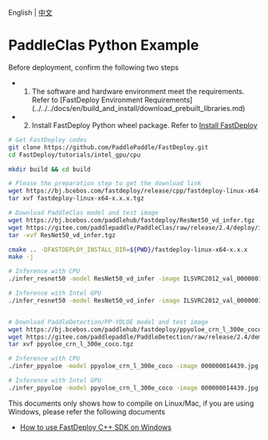 English | [中文](README_CN.md)

# PaddleClas Python Example

Before deployment, confirm the following two steps

- 1. The software and hardware environment meet the requirements. Refer to [FastDeploy Environment Requirements] (../../../docs/en/build_and_install/download_prebuilt_libraries.md)
- 2. Install FastDeploy Python wheel package. Refer to [Install FastDeploy](../../../docs/en/build_and_install/download_prebuilt_libraries.md)

```bash
# Get FastDeploy codes
git clone https://github.com/PaddlePaddle/FastDeploy.git
cd FastDeploy/tutorials/intel_gpu/cpu

mkdir build && cd build

# Please the preparation step to get the download link
wget https://bj.bcebos.com/fastdeploy/release/cpp/fastdeploy-linux-x64-x.x.x.tgz
tar xvf fastdeploy-linux-x64-x.x.x.tgz

# Download PaddleClas model and test image
wget https://bj.bcebos.com/paddlehub/fastdeploy/ResNet50_vd_infer.tgz
wget https://gitee.com/paddlepaddle/PaddleClas/raw/release/2.4/deploy/images/ImageNet/ILSVRC2012_val_00000010.jpeg
tar -xvf ResNet50_vd_infer.tgz

cmake .. -DFASTDEPLOY_INSTALL_DIR=${PWD}/fastdeploy-linux-x64-x.x.x
make -j

# Inference with CPU
./infer_resnet50 -model ResNet50_vd_infer -image ILSVRC2012_val_00000010.jpeg -device cpu -topk 3

# Inference with Intel GPU
./infer_resnet50 -model ResNet50_vd_infer -image ILSVRC2012_val_00000010.jpeg -device intel_gpu -topk 3


# Download PaddleDetection/PP-YOLOE model and test image
wget https://bj.bcebos.com/paddlehub/fastdeploy/ppyoloe_crn_l_300e_coco.tgz
wget https://gitee.com/paddlepaddle/PaddleDetection/raw/release/2.4/demo/000000014439.jpg
tar xvf ppyoloe_crn_l_300e_coco.tgz

# Inference with CPU
./infer_ppyoloe -model ppyoloe_crn_l_300e_coco -image 000000014439.jpg -device cpu

# Inference with Intel GPU
./infer_ppyoloe -model ppyoloe_crn_l_300e_coco -image 000000014439.jpg -device intel_gpu
```

This documents only shows how to compile on Linux/Mac, if you are using Windows, please refer the following documents

- [How to use FastDeploy C++ SDK on Windows](../../../docs/en/faq/use_sdk_on_windows.md)
